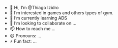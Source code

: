 - 👋 Hi, I’m @Thiago Izidro
- 👀 I’m interested in games and others types of gym.  
- 🌱 I’m currently learning  ADS
- 💞️ I’m looking to collaborate on ...
- 📫 How to reach me ...
- 😄 Pronouns: ...
- ⚡ Fun fact: ...

<!---
ThiagoIzidro/ThiagoIzidro is a ✨ special ✨ repository because its `README.md` (this file) appears on your GitHub profile.
You can click the Preview link to take a look at your changes.
--->
